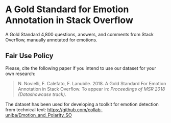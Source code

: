 # A Gold Standard for Emotion Annotation in Stack Overflow
A Gold Standard 4,800 questions, answers, and comments from Stack Overflow, manually annotated for emotions.

## Fair Use Policy
Please, cite the following paper if you intend to use our dataset for your own research:
> N. Novielli, F. Calefato, F. Lanubile. 2018. A Gold Standard For Emotion Annotation in Stack Overflow. To appear in: *Proceedings of MSR 2018 (Datashowcase track)*. 

The dataset has been used for developing a toolkit for emotion detection from technical text: https://github.com/collab-uniba/Emotion_and_Polarity_SO
